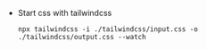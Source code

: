 * Start css with tailwindcss
  ```
  npx tailwindcss -i ./tailwindcss/input.css -o ./tailwindcss/output.css --watch
  ```

